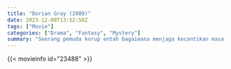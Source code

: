 ```yaml
---
title: "Dorian Gray (2009)"
date: 2023-12-08T13:52:58Z
tags: ["Movie"]
categories: ["Drama", "Fantasy", "Mystery"]
summary: "Seorang pemuda korup entah bagaimana menjaga kecantikan masa mudanya selamanya, tetapi sebuah lukisan khusus secara bertahap mengungkapkan keburukan batinnya kepada semua orang."
---
```


<mux-player stream-type="on-demand"
src="https://kp3d-my.sharepoint.com/personal/ryoo_kp3d_onmicrosoft_com/_layouts/15/download.aspx?share=ER3loRBE28xHqzwcgwrbhmABwzYvWfJngxGfM0HfmkrtLQ" prefer-playback="mse" controls>

</mux-player>


{{< movieinfo id="23488" >}}

<script src="https://cdn.jsdelivr.net/npm/@mux/mux-player"></script>

 <script type="application/ld+json ">
{
"@context": "https://schema.org/",
"@type": "VideoObject",
"name": "Dorian Gray (2009)",
"contentUrl": "https://stream.mux.com/XJRu02OePAQ029Kq2jNdiwS01KVEiOxQaqHC2mEmOl6cp4.m3u8",
"thumbnailUrl": "https://www.themoviedb.org/t/p/original/dOnzayy9nKCc2DV55jfHvZgJNcP.jpg?width=314&fit_mode=preserve&time=25",
"uploadDate": "2023-12-08T13:52:58Z",
}

</script>
